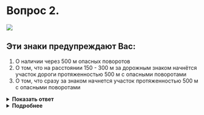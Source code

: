 # Вопрос 2.

![](https://s.drom.ru/i24227/pdd/tickets/2016/1542608284.jpg)

## Эти знаки предупреждают Вас:

1. О наличии через 500 м опасных поворотов
2. О том, что на расстоянии 150 - 300 м за дорожным знаком начнётся участок дороги протяженностью 500 м с опасными поворотами
3. О том, что сразу за знаком начнется участок протяженностью 500 м с опасными поворотами

<details>
<summary><b>Показать ответ</b></summary>
Правильный ответ: 2
</details>
<details>
<summary><b>Подробнее</b></summary>
Табличка 8.2.1 «Зона действия» указывает протяженность ряда опасных поворотов, первый из которых - налево - начинается через 150 - 300 м.
(«Дорожные знаки» 8.2.1, 1.12.2)
</details>